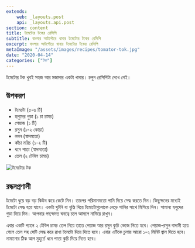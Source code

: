 ```yaml
---
extends:
    web: _layouts.post
    api: _layouts.api.post
section: content
title: টমেটোর টকের রেসিপি
subtitle: বাংলার আটপৌরে খাবার টমেটোর টকের রেসিপি
excerpt: বাংলার আটপৌরে খাবার টমেটোর টকের রেসিপি
metaImage: "/assets/images/recipes/tomator-tok.jpg"
date: "2020-04-14"
categories: ["টক"]
---
```


টমেটোর টক খুবই সহজ আর মজাদার একটা খাবার। চলুন রেসিপিটা দেখে নেই।

## উপকরণ

- টমেটো (৫-৬ টি)
- হলুদের গুড়া (১ চা চামচ)
- পেয়াজ (১ টি)
- রসুন (১-২ কোয়া)
- লবন (স্বাদমতো)
- কাঁচা মরিচ (১-২ টি)
- ধনে পাতা (স্বাদমতো)
- তেল (২ টেবিল চামচ)

![টমেটোর টক](/assets/images/recipes/tomator-tok.jpg)

## রন্ধনপ্রণালী

টমেটো ধুয়ে বড় বড় কিউব করে কেটে নিন। তারপর পরিমানমতো পানি দিয়ে সেদ্ধ করতে দিন। কিছুক্ষনের মধ্যেই টমেটো
সেদ্ধ হয়ে যাবে। একটা ঘুটনি বা খুন্তি দিয়ে টমোটোগুলোকে নেড়ে পানির সাথে মিশিয়ে দিন। সামান্য হলুদের গুড়া দিয়ে
দিন। আপনার পছন্দমত ঘনত্বে চলে আসলে নামিয়ে রাখুন।

এবার একটি প্যানে ২ টেবিল চামচ তেল নিয়ে তাতে পেয়াজ আর রসুন কুচি ভেজে নিতে হবে। পেয়াজ-রসুন বাদামী হয়ে
গেলে তেল সহ সেটি সেদ্ধ করে রাখা টমেটো দিয়ে দিতে হবে। এবার এটিকে চুলায় আরো ১-২ মিনিট জ্বাল দিতে হবে।
নামানোর ঠিক আগ মুহুর্তে ধনে পাতা কুচি দিয়ে দিতে হবে।
